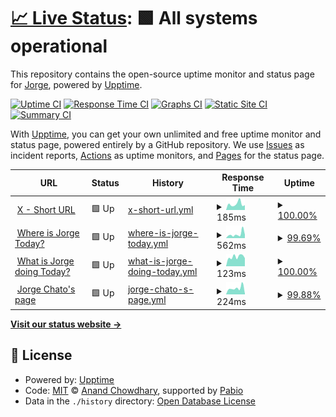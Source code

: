 # [📈 Live Status](https://status.jrg.tools): <!--live status--> **🟩 All systems operational**

This repository contains the open-source uptime monitor and status page for [Jorge](https://whatisjorgedoing.today/), powered by [Upptime](https://github.com/upptime/upptime).

[![Uptime CI](https://github.com/jorgechato/status.jrg.tools/workflows/Uptime%20CI/badge.svg)](https://github.com/jorgechato/status.jrg.tools/actions?query=workflow%3A%22Uptime+CI%22)
[![Response Time CI](https://github.com/jorgechato/status.jrg.tools/workflows/Response%20Time%20CI/badge.svg)](https://github.com/jorgechato/status.jrg.tools/actions?query=workflow%3A%22Response+Time+CI%22)
[![Graphs CI](https://github.com/jorgechato/status.jrg.tools/workflows/Graphs%20CI/badge.svg)](https://github.com/jorgechato/status.jrg.tools/actions?query=workflow%3A%22Graphs+CI%22)
[![Static Site CI](https://github.com/jorgechato/status.jrg.tools/workflows/Static%20Site%20CI/badge.svg)](https://github.com/jorgechato/status.jrg.tools/actions?query=workflow%3A%22Static+Site+CI%22)
[![Summary CI](https://github.com/jorgechato/status.jrg.tools/workflows/Summary%20CI/badge.svg)](https://github.com/jorgechato/status.jrg.tools/actions?query=workflow%3A%22Summary+CI%22)

With [Upptime](https://upptime.js.org), you can get your own unlimited and free uptime monitor and status page, powered entirely by a GitHub repository. We use [Issues](https://github.com/jorgechato/status.jrg.tools/issues) as incident reports, [Actions](https://github.com/jorgechato/status.jrg.tools/actions) as uptime monitors, and [Pages](https://status.jrg.tools) for the status page.

<!--start: status pages-->
<!-- This summary is generated by Upptime (https://github.com/upptime/upptime) -->
<!-- Do not edit this manually, your changes will be overwritten -->
<!-- prettier-ignore -->
| URL | Status | History | Response Time | Uptime |
| --- | ------ | ------- | ------------- | ------ |
| <img alt="" src="https://icons.duckduckgo.com/ip3/x.jrg.tools.ico" height="13"> [X - Short URL](https://x.jrg.tools/health) | 🟩 Up | [x-short-url.yml](https://github.com/jorgechato/status.jrg.tools/commits/HEAD/history/x-short-url.yml) | <details><summary><img alt="Response time graph" src="./graphs/x-short-url/response-time-week.png" height="20"> 185ms</summary><br><a href="https://status.jrg.tools/history/x-short-url"><img alt="Response time 334" src="https://img.shields.io/endpoint?url=https%3A%2F%2Fraw.githubusercontent.com%2Fjorgechato%2Fstatus.jrg.tools%2FHEAD%2Fapi%2Fx-short-url%2Fresponse-time.json"></a><br><a href="https://status.jrg.tools/history/x-short-url"><img alt="24-hour response time 329" src="https://img.shields.io/endpoint?url=https%3A%2F%2Fraw.githubusercontent.com%2Fjorgechato%2Fstatus.jrg.tools%2FHEAD%2Fapi%2Fx-short-url%2Fresponse-time-day.json"></a><br><a href="https://status.jrg.tools/history/x-short-url"><img alt="7-day response time 185" src="https://img.shields.io/endpoint?url=https%3A%2F%2Fraw.githubusercontent.com%2Fjorgechato%2Fstatus.jrg.tools%2FHEAD%2Fapi%2Fx-short-url%2Fresponse-time-week.json"></a><br><a href="https://status.jrg.tools/history/x-short-url"><img alt="30-day response time 335" src="https://img.shields.io/endpoint?url=https%3A%2F%2Fraw.githubusercontent.com%2Fjorgechato%2Fstatus.jrg.tools%2FHEAD%2Fapi%2Fx-short-url%2Fresponse-time-month.json"></a><br><a href="https://status.jrg.tools/history/x-short-url"><img alt="1-year response time 334" src="https://img.shields.io/endpoint?url=https%3A%2F%2Fraw.githubusercontent.com%2Fjorgechato%2Fstatus.jrg.tools%2FHEAD%2Fapi%2Fx-short-url%2Fresponse-time-year.json"></a></details> | <details><summary><a href="https://status.jrg.tools/history/x-short-url">100.00%</a></summary><a href="https://status.jrg.tools/history/x-short-url"><img alt="All-time uptime 99.83%" src="https://img.shields.io/endpoint?url=https%3A%2F%2Fraw.githubusercontent.com%2Fjorgechato%2Fstatus.jrg.tools%2FHEAD%2Fapi%2Fx-short-url%2Fuptime.json"></a><br><a href="https://status.jrg.tools/history/x-short-url"><img alt="24-hour uptime 100.00%" src="https://img.shields.io/endpoint?url=https%3A%2F%2Fraw.githubusercontent.com%2Fjorgechato%2Fstatus.jrg.tools%2FHEAD%2Fapi%2Fx-short-url%2Fuptime-day.json"></a><br><a href="https://status.jrg.tools/history/x-short-url"><img alt="7-day uptime 100.00%" src="https://img.shields.io/endpoint?url=https%3A%2F%2Fraw.githubusercontent.com%2Fjorgechato%2Fstatus.jrg.tools%2FHEAD%2Fapi%2Fx-short-url%2Fuptime-week.json"></a><br><a href="https://status.jrg.tools/history/x-short-url"><img alt="30-day uptime 100.00%" src="https://img.shields.io/endpoint?url=https%3A%2F%2Fraw.githubusercontent.com%2Fjorgechato%2Fstatus.jrg.tools%2FHEAD%2Fapi%2Fx-short-url%2Fuptime-month.json"></a><br><a href="https://status.jrg.tools/history/x-short-url"><img alt="1-year uptime 99.83%" src="https://img.shields.io/endpoint?url=https%3A%2F%2Fraw.githubusercontent.com%2Fjorgechato%2Fstatus.jrg.tools%2FHEAD%2Fapi%2Fx-short-url%2Fuptime-year.json"></a></details>
| <img alt="" src="https://icons.duckduckgo.com/ip3/whereisjorge.today.ico" height="13"> [Where is Jorge Today?](https://whereisjorge.today/) | 🟩 Up | [where-is-jorge-today.yml](https://github.com/jorgechato/status.jrg.tools/commits/HEAD/history/where-is-jorge-today.yml) | <details><summary><img alt="Response time graph" src="./graphs/where-is-jorge-today/response-time-week.png" height="20"> 562ms</summary><br><a href="https://status.jrg.tools/history/where-is-jorge-today"><img alt="Response time 301" src="https://img.shields.io/endpoint?url=https%3A%2F%2Fraw.githubusercontent.com%2Fjorgechato%2Fstatus.jrg.tools%2FHEAD%2Fapi%2Fwhere-is-jorge-today%2Fresponse-time.json"></a><br><a href="https://status.jrg.tools/history/where-is-jorge-today"><img alt="24-hour response time 244" src="https://img.shields.io/endpoint?url=https%3A%2F%2Fraw.githubusercontent.com%2Fjorgechato%2Fstatus.jrg.tools%2FHEAD%2Fapi%2Fwhere-is-jorge-today%2Fresponse-time-day.json"></a><br><a href="https://status.jrg.tools/history/where-is-jorge-today"><img alt="7-day response time 562" src="https://img.shields.io/endpoint?url=https%3A%2F%2Fraw.githubusercontent.com%2Fjorgechato%2Fstatus.jrg.tools%2FHEAD%2Fapi%2Fwhere-is-jorge-today%2Fresponse-time-week.json"></a><br><a href="https://status.jrg.tools/history/where-is-jorge-today"><img alt="30-day response time 315" src="https://img.shields.io/endpoint?url=https%3A%2F%2Fraw.githubusercontent.com%2Fjorgechato%2Fstatus.jrg.tools%2FHEAD%2Fapi%2Fwhere-is-jorge-today%2Fresponse-time-month.json"></a><br><a href="https://status.jrg.tools/history/where-is-jorge-today"><img alt="1-year response time 301" src="https://img.shields.io/endpoint?url=https%3A%2F%2Fraw.githubusercontent.com%2Fjorgechato%2Fstatus.jrg.tools%2FHEAD%2Fapi%2Fwhere-is-jorge-today%2Fresponse-time-year.json"></a></details> | <details><summary><a href="https://status.jrg.tools/history/where-is-jorge-today">99.69%</a></summary><a href="https://status.jrg.tools/history/where-is-jorge-today"><img alt="All-time uptime 99.97%" src="https://img.shields.io/endpoint?url=https%3A%2F%2Fraw.githubusercontent.com%2Fjorgechato%2Fstatus.jrg.tools%2FHEAD%2Fapi%2Fwhere-is-jorge-today%2Fuptime.json"></a><br><a href="https://status.jrg.tools/history/where-is-jorge-today"><img alt="24-hour uptime 100.00%" src="https://img.shields.io/endpoint?url=https%3A%2F%2Fraw.githubusercontent.com%2Fjorgechato%2Fstatus.jrg.tools%2FHEAD%2Fapi%2Fwhere-is-jorge-today%2Fuptime-day.json"></a><br><a href="https://status.jrg.tools/history/where-is-jorge-today"><img alt="7-day uptime 99.69%" src="https://img.shields.io/endpoint?url=https%3A%2F%2Fraw.githubusercontent.com%2Fjorgechato%2Fstatus.jrg.tools%2FHEAD%2Fapi%2Fwhere-is-jorge-today%2Fuptime-week.json"></a><br><a href="https://status.jrg.tools/history/where-is-jorge-today"><img alt="30-day uptime 99.93%" src="https://img.shields.io/endpoint?url=https%3A%2F%2Fraw.githubusercontent.com%2Fjorgechato%2Fstatus.jrg.tools%2FHEAD%2Fapi%2Fwhere-is-jorge-today%2Fuptime-month.json"></a><br><a href="https://status.jrg.tools/history/where-is-jorge-today"><img alt="1-year uptime 99.97%" src="https://img.shields.io/endpoint?url=https%3A%2F%2Fraw.githubusercontent.com%2Fjorgechato%2Fstatus.jrg.tools%2FHEAD%2Fapi%2Fwhere-is-jorge-today%2Fuptime-year.json"></a></details>
| <img alt="" src="https://icons.duckduckgo.com/ip3/what.jorgechato.com.ico" height="13"> [What is Jorge doing Today?](https://what.jorgechato.com/) | 🟩 Up | [what-is-jorge-doing-today.yml](https://github.com/jorgechato/status.jrg.tools/commits/HEAD/history/what-is-jorge-doing-today.yml) | <details><summary><img alt="Response time graph" src="./graphs/what-is-jorge-doing-today/response-time-week.png" height="20"> 123ms</summary><br><a href="https://status.jrg.tools/history/what-is-jorge-doing-today"><img alt="Response time 236" src="https://img.shields.io/endpoint?url=https%3A%2F%2Fraw.githubusercontent.com%2Fjorgechato%2Fstatus.jrg.tools%2FHEAD%2Fapi%2Fwhat-is-jorge-doing-today%2Fresponse-time.json"></a><br><a href="https://status.jrg.tools/history/what-is-jorge-doing-today"><img alt="24-hour response time 134" src="https://img.shields.io/endpoint?url=https%3A%2F%2Fraw.githubusercontent.com%2Fjorgechato%2Fstatus.jrg.tools%2FHEAD%2Fapi%2Fwhat-is-jorge-doing-today%2Fresponse-time-day.json"></a><br><a href="https://status.jrg.tools/history/what-is-jorge-doing-today"><img alt="7-day response time 123" src="https://img.shields.io/endpoint?url=https%3A%2F%2Fraw.githubusercontent.com%2Fjorgechato%2Fstatus.jrg.tools%2FHEAD%2Fapi%2Fwhat-is-jorge-doing-today%2Fresponse-time-week.json"></a><br><a href="https://status.jrg.tools/history/what-is-jorge-doing-today"><img alt="30-day response time 181" src="https://img.shields.io/endpoint?url=https%3A%2F%2Fraw.githubusercontent.com%2Fjorgechato%2Fstatus.jrg.tools%2FHEAD%2Fapi%2Fwhat-is-jorge-doing-today%2Fresponse-time-month.json"></a><br><a href="https://status.jrg.tools/history/what-is-jorge-doing-today"><img alt="1-year response time 236" src="https://img.shields.io/endpoint?url=https%3A%2F%2Fraw.githubusercontent.com%2Fjorgechato%2Fstatus.jrg.tools%2FHEAD%2Fapi%2Fwhat-is-jorge-doing-today%2Fresponse-time-year.json"></a></details> | <details><summary><a href="https://status.jrg.tools/history/what-is-jorge-doing-today">100.00%</a></summary><a href="https://status.jrg.tools/history/what-is-jorge-doing-today"><img alt="All-time uptime 98.53%" src="https://img.shields.io/endpoint?url=https%3A%2F%2Fraw.githubusercontent.com%2Fjorgechato%2Fstatus.jrg.tools%2FHEAD%2Fapi%2Fwhat-is-jorge-doing-today%2Fuptime.json"></a><br><a href="https://status.jrg.tools/history/what-is-jorge-doing-today"><img alt="24-hour uptime 100.00%" src="https://img.shields.io/endpoint?url=https%3A%2F%2Fraw.githubusercontent.com%2Fjorgechato%2Fstatus.jrg.tools%2FHEAD%2Fapi%2Fwhat-is-jorge-doing-today%2Fuptime-day.json"></a><br><a href="https://status.jrg.tools/history/what-is-jorge-doing-today"><img alt="7-day uptime 100.00%" src="https://img.shields.io/endpoint?url=https%3A%2F%2Fraw.githubusercontent.com%2Fjorgechato%2Fstatus.jrg.tools%2FHEAD%2Fapi%2Fwhat-is-jorge-doing-today%2Fuptime-week.json"></a><br><a href="https://status.jrg.tools/history/what-is-jorge-doing-today"><img alt="30-day uptime 96.67%" src="https://img.shields.io/endpoint?url=https%3A%2F%2Fraw.githubusercontent.com%2Fjorgechato%2Fstatus.jrg.tools%2FHEAD%2Fapi%2Fwhat-is-jorge-doing-today%2Fuptime-month.json"></a><br><a href="https://status.jrg.tools/history/what-is-jorge-doing-today"><img alt="1-year uptime 98.53%" src="https://img.shields.io/endpoint?url=https%3A%2F%2Fraw.githubusercontent.com%2Fjorgechato%2Fstatus.jrg.tools%2FHEAD%2Fapi%2Fwhat-is-jorge-doing-today%2Fuptime-year.json"></a></details>
| <img alt="" src="https://icons.duckduckgo.com/ip3/jorgechato.com.ico" height="13"> [Jorge Chato's page](https://jorgechato.com/) | 🟩 Up | [jorge-chato-s-page.yml](https://github.com/jorgechato/status.jrg.tools/commits/HEAD/history/jorge-chato-s-page.yml) | <details><summary><img alt="Response time graph" src="./graphs/jorge-chato-s-page/response-time-week.png" height="20"> 224ms</summary><br><a href="https://status.jrg.tools/history/jorge-chato-s-page"><img alt="Response time 274" src="https://img.shields.io/endpoint?url=https%3A%2F%2Fraw.githubusercontent.com%2Fjorgechato%2Fstatus.jrg.tools%2FHEAD%2Fapi%2Fjorge-chato-s-page%2Fresponse-time.json"></a><br><a href="https://status.jrg.tools/history/jorge-chato-s-page"><img alt="24-hour response time 145" src="https://img.shields.io/endpoint?url=https%3A%2F%2Fraw.githubusercontent.com%2Fjorgechato%2Fstatus.jrg.tools%2FHEAD%2Fapi%2Fjorge-chato-s-page%2Fresponse-time-day.json"></a><br><a href="https://status.jrg.tools/history/jorge-chato-s-page"><img alt="7-day response time 224" src="https://img.shields.io/endpoint?url=https%3A%2F%2Fraw.githubusercontent.com%2Fjorgechato%2Fstatus.jrg.tools%2FHEAD%2Fapi%2Fjorge-chato-s-page%2Fresponse-time-week.json"></a><br><a href="https://status.jrg.tools/history/jorge-chato-s-page"><img alt="30-day response time 263" src="https://img.shields.io/endpoint?url=https%3A%2F%2Fraw.githubusercontent.com%2Fjorgechato%2Fstatus.jrg.tools%2FHEAD%2Fapi%2Fjorge-chato-s-page%2Fresponse-time-month.json"></a><br><a href="https://status.jrg.tools/history/jorge-chato-s-page"><img alt="1-year response time 274" src="https://img.shields.io/endpoint?url=https%3A%2F%2Fraw.githubusercontent.com%2Fjorgechato%2Fstatus.jrg.tools%2FHEAD%2Fapi%2Fjorge-chato-s-page%2Fresponse-time-year.json"></a></details> | <details><summary><a href="https://status.jrg.tools/history/jorge-chato-s-page">99.88%</a></summary><a href="https://status.jrg.tools/history/jorge-chato-s-page"><img alt="All-time uptime 99.99%" src="https://img.shields.io/endpoint?url=https%3A%2F%2Fraw.githubusercontent.com%2Fjorgechato%2Fstatus.jrg.tools%2FHEAD%2Fapi%2Fjorge-chato-s-page%2Fuptime.json"></a><br><a href="https://status.jrg.tools/history/jorge-chato-s-page"><img alt="24-hour uptime 99.19%" src="https://img.shields.io/endpoint?url=https%3A%2F%2Fraw.githubusercontent.com%2Fjorgechato%2Fstatus.jrg.tools%2FHEAD%2Fapi%2Fjorge-chato-s-page%2Fuptime-day.json"></a><br><a href="https://status.jrg.tools/history/jorge-chato-s-page"><img alt="7-day uptime 99.88%" src="https://img.shields.io/endpoint?url=https%3A%2F%2Fraw.githubusercontent.com%2Fjorgechato%2Fstatus.jrg.tools%2FHEAD%2Fapi%2Fjorge-chato-s-page%2Fuptime-week.json"></a><br><a href="https://status.jrg.tools/history/jorge-chato-s-page"><img alt="30-day uptime 99.97%" src="https://img.shields.io/endpoint?url=https%3A%2F%2Fraw.githubusercontent.com%2Fjorgechato%2Fstatus.jrg.tools%2FHEAD%2Fapi%2Fjorge-chato-s-page%2Fuptime-month.json"></a><br><a href="https://status.jrg.tools/history/jorge-chato-s-page"><img alt="1-year uptime 99.99%" src="https://img.shields.io/endpoint?url=https%3A%2F%2Fraw.githubusercontent.com%2Fjorgechato%2Fstatus.jrg.tools%2FHEAD%2Fapi%2Fjorge-chato-s-page%2Fuptime-year.json"></a></details>

<!--end: status pages-->

[**Visit our status website →**](https://status.jrg.tools)

## 📄 License

- Powered by: [Upptime](https://github.com/upptime/upptime)
- Code: [MIT](./LICENSE) © [Anand Chowdhary](https://anandchowdhary.com), supported by [Pabio](https://pabio.com)
- Data in the `./history` directory: [Open Database License](https://opendatacommons.org/licenses/odbl/1-0/)
